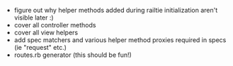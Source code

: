  * figure out why helper methods added during railtie initialization aren't visible later :)
 * cover all controller methods
 * cover all view helpers
 * add spec matchers and various helper method proxies required in specs (ie "request" etc.)
 * routes.rb generator (this should be fun!)
